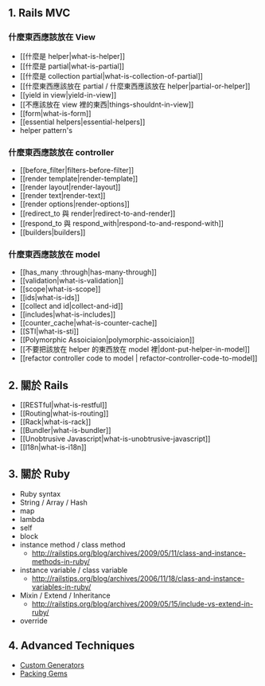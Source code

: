 ## 1. Rails MVC

### 什麼東西應該放在 View

- [[什麼是 helper|what-is-helper]]
- [[什麼是 partial|what-is-partial]]
- [[什麼是 collection partial|what-is-collection-of-partial]]
- [[什麼東西應該放在 partial / 什麼東西應該放在 helper|partial-or-helper]]
- [[yield in view|yield-in-view]]
- [[不應該放在 view 裡的東西|things-shouldnt-in-view]]
- [[form|what-is-form]]
- [[essential helpers|essential-helpers]]
- helper pattern's


### 什麼東西應該放在 controller
- [[before_filter|filters-before-filter]]
- [[render template|render-template]]
- [[render layout|render-layout]]
- [[render text|render-text]]
- [[render options|render-options]]
- [[redirect_to 與 render|redirect-to-and-render]]
- [[respond_to 與 respond_with|respond-to-and-respond-with]]
- [[builders|builders]]

### 什麼東西應該放在 model

- [[has_many :through|has-many-through]]
- [[validation|what-is-validation]]
- [[scope|what-is-scope]]
- [[ids|what-is-ids]]
- [[collect and id|collect-and-id]]
- [[includes|what-is-includes]]
- [[counter_cache|what-is-counter-cache]]
- [[STI|what-is-sti]]
- [[Polymorphic Assoiciaion|polymorphic-assoiciaion]]
- [[不要把該放在 helper 的東西放在 model 裡|dont-put-helper-in-model]]
- [[refactor controller code to model |  refactor-controller-code-to-model]]

## 2. 關於 Rails

* [[RESTful|what-is-restful]]
* [[Routing|what-is-routing]]
* [[Rack|what-is-rack]]
* [[Bundler|what-is-bundler]]
* [[Unobtrusive Javascript|what-is-unobtrusive-javascript]]
* [[I18n|what-is-i18n]]


## 3. 關於 Ruby
* Ruby syntax
* String / Array / Hash
* map
* lambda
* self
* block
* instance method / class method
  - <http://railstips.org/blog/archives/2009/05/11/class-and-instance-methods-in-ruby/>
* instance variable / class variable
  - <http://railstips.org/blog/archives/2006/11/18/class-and-instance-variables-in-ruby/>
* Mixin / Extend / Inheritance
  - <http://railstips.org/blog/archives/2009/05/15/include-vs-extend-in-ruby/>
* override

## 4. Advanced Techniques

* [Custom Generators](/wiki/custom-generators)
* [Packing Gems](/wiki/packing-gems)
